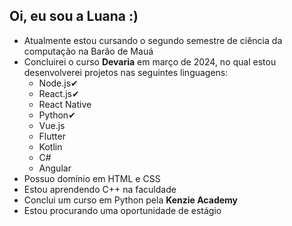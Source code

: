 ## Oi, eu sou a Luana :)

- Atualmente estou cursando o segundo semestre de ciência da computação na Barão de Mauá
- Concluirei o curso **Devaria** em março de 2024, no qual estou desenvolverei projetos nas seguintes linguagens:
  * Node.js✔
  * React.js✔
  * React Native
  * Python✔
  * Vue.js
  * Flutter
  * Kotlin
  * C#
  * Angular
- Possuo domínio em HTML e CSS
- Estou aprendendo C++ na faculdade
- Conclui um curso em Python pela **Kenzie Academy**
- Estou procurando uma oportunidade de estágio

